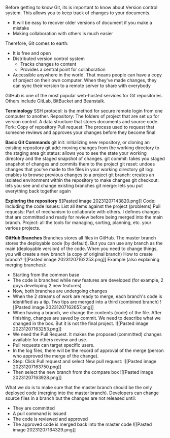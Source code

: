 Before getting to know Git, its is important to know about Version control system. This allows you to keep track of changes to your documents.
- It will be easy to recover older versions of document if you make a mistake
- Making collaboration with others is much easier

Therefore, Git comes to earth:
- It is free and open
- Distributed version control system
	- Tracks changes to content
	- Provides a central point for collaboration
- Accessible anywhere in the world. That means people can have a copy of project on their own computer. When they've made changes, they can sync their version to a remote server to share with everybody

GitHub is one of the most popular web-hosted services for Git repositories. Others include GitLab, BitBucket and Beanstalk.

**Terminology**
SSH protocol: is the method for secure remote login from one computer to another.
Repository: The folders of project that are set up for version control. A data structure that stores documents and source code.
Fork: Copy of repository
Pull request: The process used to request that someone reviews and approves your changes before they become final

**Basic Git Commands**
git init: initializing new repository, or cloning an existing repository
git add: moving changes from the working directory to the staging area
git status: allows you to see the state your working directory and the staged snapshot of changes.
git commit: takes you staged snapshot of changes and commits them to the project
git reset: undoes changes that you've made to the files in your working directory
git log: enables to browse previous changes to a project
git branch: creates an isolated environment within the repository to make changes
git checkout: lets you see and change existing branches
git merge: lets you put everything back together again

**Exploring the repository**
![[Pasted image 20231207143820.png]]
Code: Including the code
Issues: List all items against the project (problems)
Pull requests: Part of mechanism to collaborate with others. I defines changes that are committed and ready for review before being merged into the main branch.
Project: all the tools for managing, sorting, planning, etc. your various projects.

**GitHub Branches**
Branches stores all files in GitHub.
The master branch stores the deployable code (by default). But you can use any branch as the main (deployable version) of the code.
When you need to change things, you will create a new branch (a copy of original branch)
How to create branch?
![[Pasted image 20231207162253.png]]
Example (also explaining merging branches):
- Starting from the common base
- The code is branched while new features are developed (for example, 2 guys developing 2 new features)
- Now, both branches are undergoing changes
- When the 2 streams of work are ready to merge, each branch's code is identified as a tip. Two tips are merged into a third (combined branch)
![[Pasted image 20231207162657.png]]
- When having a branch, we change the contents (code) of the file. After finishing, changes are saved by commit. We need to describe what we changed in the box. But it is not the final project.
![[Pasted image 20231207163253.png]]
- We need the Pull Request. It makes the proposed (committed) changes available for others review and use.
- Pull requests can target specific users.
- In the log files, there will be the record of approval of the merge (person who approved the merge of the change).
- Step: Click Pull request and select New pull request:
![[Pasted image 20231207163750.png]]
- Then select the new branch from the compare box
![[Pasted image 20231207163928.png]]

What we do is to make sure that the master branch should be the only deployed code (merging into the master branch). Developers can change source files in a branch but the changes are not released until:
- They are committed
- A pull command is issued
- The code is reviewed and approved
- The approved code is merged back into the master code
![[Pasted image 20231207164329.png]]

